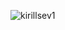 <p><img align="left" src="https://github-readme-stats.vercel.app/api/top-langs?username=kirillsev1&show_icons=true&locale=en&layout=compact" alt="kirillsev1" /></p>

